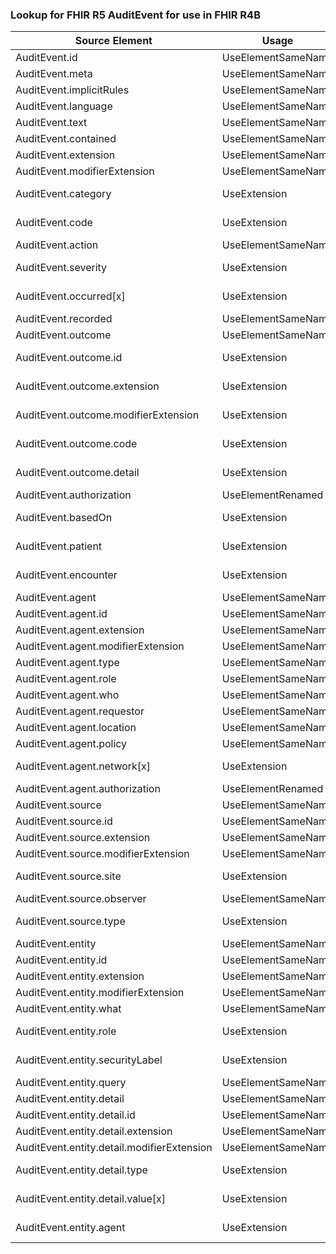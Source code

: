 ### Lookup for FHIR R5 AuditEvent for use in FHIR R4B

| Source Element | Usage | Target |
| -------------- | ----- | ------ |
| AuditEvent.id | UseElementSameName | AuditEvent.id |
| AuditEvent.meta | UseElementSameName | AuditEvent.meta |
| AuditEvent.implicitRules | UseElementSameName | AuditEvent.implicitRules |
| AuditEvent.language | UseElementSameName | AuditEvent.language |
| AuditEvent.text | UseElementSameName | AuditEvent.text |
| AuditEvent.contained | UseElementSameName | AuditEvent.contained |
| AuditEvent.extension | UseElementSameName | AuditEvent.extension |
| AuditEvent.modifierExtension | UseElementSameName | AuditEvent.modifierExtension |
| AuditEvent.category | UseExtension | http://hl7.org/fhir/5.0/StructureDefinition/extension-AuditEvent.category |
| AuditEvent.code | UseExtension | http://hl7.org/fhir/5.0/StructureDefinition/extension-AuditEvent.code |
| AuditEvent.action | UseElementSameName | AuditEvent.action |
| AuditEvent.severity | UseExtension | http://hl7.org/fhir/5.0/StructureDefinition/extension-AuditEvent.severity |
| AuditEvent.occurred[x] | UseExtension | http://hl7.org/fhir/5.0/StructureDefinition/extension-AuditEvent.occurred |
| AuditEvent.recorded | UseElementSameName | AuditEvent.recorded |
| AuditEvent.outcome | UseElementSameName | AuditEvent.outcome |
| AuditEvent.outcome.id | UseExtension | http://hl7.org/fhir/5.0/StructureDefinition/extension-AuditEvent.outcome.id |
| AuditEvent.outcome.extension | UseExtension | http://hl7.org/fhir/5.0/StructureDefinition/extension-AuditEvent.outcome.extension |
| AuditEvent.outcome.modifierExtension | UseExtension | http://hl7.org/fhir/5.0/StructureDefinition/extension-AuditEvent.outcome.modifierExtension |
| AuditEvent.outcome.code | UseExtension | http://hl7.org/fhir/5.0/StructureDefinition/extension-AuditEvent.outcome.code |
| AuditEvent.outcome.detail | UseExtension | http://hl7.org/fhir/5.0/StructureDefinition/extension-AuditEvent.outcome.detail |
| AuditEvent.authorization | UseElementRenamed | AuditEvent.purposeOfEvent |
| AuditEvent.basedOn | UseExtension | http://hl7.org/fhir/5.0/StructureDefinition/extension-AuditEvent.basedOn |
| AuditEvent.patient | UseExtension | http://hl7.org/fhir/5.0/StructureDefinition/extension-AuditEvent.patient |
| AuditEvent.encounter | UseExtension | http://hl7.org/fhir/5.0/StructureDefinition/extension-AuditEvent.encounter |
| AuditEvent.agent | UseElementSameName | AuditEvent.agent |
| AuditEvent.agent.id | UseElementSameName | AuditEvent.agent.id |
| AuditEvent.agent.extension | UseElementSameName | AuditEvent.agent.extension |
| AuditEvent.agent.modifierExtension | UseElementSameName | AuditEvent.agent.modifierExtension |
| AuditEvent.agent.type | UseElementSameName | AuditEvent.agent.type |
| AuditEvent.agent.role | UseElementSameName | AuditEvent.agent.role |
| AuditEvent.agent.who | UseElementSameName | AuditEvent.agent.who |
| AuditEvent.agent.requestor | UseElementSameName | AuditEvent.agent.requestor |
| AuditEvent.agent.location | UseElementSameName | AuditEvent.agent.location |
| AuditEvent.agent.policy | UseElementSameName | AuditEvent.agent.policy |
| AuditEvent.agent.network[x] | UseExtension | http://hl7.org/fhir/5.0/StructureDefinition/extension-AuditEvent.agent.network |
| AuditEvent.agent.authorization | UseElementRenamed | AuditEvent.agent.purposeOfUse |
| AuditEvent.source | UseElementSameName | AuditEvent.source |
| AuditEvent.source.id | UseElementSameName | AuditEvent.source.id |
| AuditEvent.source.extension | UseElementSameName | AuditEvent.source.extension |
| AuditEvent.source.modifierExtension | UseElementSameName | AuditEvent.source.modifierExtension |
| AuditEvent.source.site | UseExtension | http://hl7.org/fhir/5.0/StructureDefinition/extension-AuditEvent.source.site |
| AuditEvent.source.observer | UseElementSameName | AuditEvent.source.observer |
| AuditEvent.source.type | UseExtension | http://hl7.org/fhir/5.0/StructureDefinition/extension-AuditEvent.source.type |
| AuditEvent.entity | UseElementSameName | AuditEvent.entity |
| AuditEvent.entity.id | UseElementSameName | AuditEvent.entity.id |
| AuditEvent.entity.extension | UseElementSameName | AuditEvent.entity.extension |
| AuditEvent.entity.modifierExtension | UseElementSameName | AuditEvent.entity.modifierExtension |
| AuditEvent.entity.what | UseElementSameName | AuditEvent.entity.what |
| AuditEvent.entity.role | UseExtension | http://hl7.org/fhir/5.0/StructureDefinition/extension-AuditEvent.entity.role |
| AuditEvent.entity.securityLabel | UseExtension | http://hl7.org/fhir/5.0/StructureDefinition/extension-AuditEvent.entity.securityLabel |
| AuditEvent.entity.query | UseElementSameName | AuditEvent.entity.query |
| AuditEvent.entity.detail | UseElementSameName | AuditEvent.entity.detail |
| AuditEvent.entity.detail.id | UseElementSameName | AuditEvent.entity.detail.id |
| AuditEvent.entity.detail.extension | UseElementSameName | AuditEvent.entity.detail.extension |
| AuditEvent.entity.detail.modifierExtension | UseElementSameName | AuditEvent.entity.detail.modifierExtension |
| AuditEvent.entity.detail.type | UseExtension | http://hl7.org/fhir/5.0/StructureDefinition/extension-AuditEvent.entity.detail.type |
| AuditEvent.entity.detail.value[x] | UseExtension | http://hl7.org/fhir/5.0/StructureDefinition/extension-AuditEvent.entity.detail.value |
| AuditEvent.entity.agent | UseExtension | http://hl7.org/fhir/5.0/StructureDefinition/extension-AuditEvent.entity.agent |
